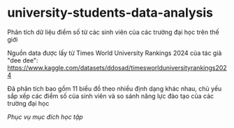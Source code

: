 # university-students-data-analysis
Phân tích dữ liệu điểm số từ các sinh viên của các trường đại học trên thế giới

Nguồn data được lấy từ Times World University Rankings 2024 của tác giả "dee dee": https://www.kaggle.com/datasets/ddosad/timesworlduniversityrankings2024

Đã phân tích bao gồm 11 biểu đồ theo nhiều định dạng khác nhau, chủ yếu sắp xếp các điểm số của sinh viên và so sánh năng lực đào tạo của các trường đại học

*Phục vụ mục đích học tập*
